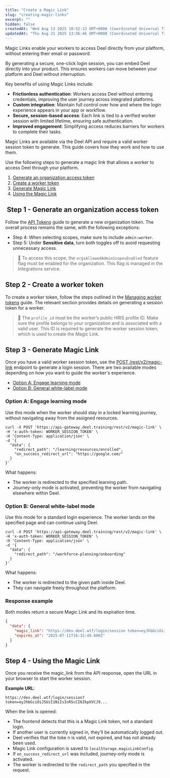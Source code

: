 ```yaml
---
title: "Create a Magic Link"
slug: "creating-magic-links"
excerpt: ""
hidden: false
createdAt: "Wed Aug 13 2025 10:52:13 GMT+0000 (Coordinated Universal Time)"
updatedAt: "Thu Aug 21 2025 13:56:46 GMT+0000 (Coordinated Universal Time)"
---
```

Magic Links enable your workers to access Deel directly from your platform, without entering their email or password.

By generating a secure, one-click login session, you can embed Deel directly into your product. This ensures workers can move between your platform and Deel without interruption.

Key benefits of using Magic Links include:

- **Frictionless authentication**: Workers access Deel without entering credentials, improving the user journey across integrated platforms.
- **Custom integration**: Maintain full control over how and where the login experience appears in your app or workflow.
- **Secure, session-based access**: Each link is tied to a verified worker session with limited lifetime, ensuring safe authentication.
- **Improved engagement**: Simplifying access reduces barriers for workers to complete their tasks.

Magic Links are available via the Deel API and require a valid worker session token to generate. This guide covers how they work and how to use them.

Use the following steps to generate a magic link that allows a worker to access Deel through your platform.

1. [Generate an organization access token](https://developer.deel.com/docs/creating-magic-links#step-1---generate-an-organization-access-token)
2. [Create a worker token](https://developer.deel.com/docs/creating-magic-links#step-2---create-a-worker-token)
3. [Generate Magic Link](https://developer.deel.com/docs/creating-magic-links#step-3---generate-magic-link)
4. [Using the Magic Link](https://developer.deel.com/docs/creating-magic-links#step-4---using-the-magic-link)

##  Step 1 - Generate an organization access token

Follow the [API Tokens](https://developer.deel.com/docs/api-tokens-1) guide to generate a new organization token. The overall process remains the same, with the following exceptions:

- Step 4: When selecting scopes, make sure to include `admin:worker`.
- Step 5: Under **Sensitive data**, turn both toggles off to avoid requesting unnecessary access.

> 📘 To access this scope, the `orgsAllowedAdminScopesEnabled` feature flag must be enabled for the organization. This flag is managed in the Integrations service.

## Step 2 - Create a worker token

To create a worker token, follow the steps outlined in the [Managing worker tokens](https://developer.deel.com/docs/managing-worker-tokens) guide. The relevant section provides details on generating a session token for a worker.

> 📘 The `profile_id` must be the worker’s public HRIS profile ID. Make sure the profile belongs to your organization and is associated with a valid user. This ID is required to generate the worker session token, which is used to create the Magic Link.

## Step 3 - Generate Magic Link

Once you have a valid worker session token, use the [POST /rest/v2/magic-link](https://developer.deel.com/reference/createmagiclink) endpoint to generate a login session. There are two available modes depending on how you want to guide the worker's experience.

- [Option A: Engage learning mode](https://developer.deel.com/docs/creating-magic-links#option-a-engage-learning-mode)
- [Option B: General white-label mode](https://developer.deel.com/docs/creating-magic-links#option-b-general-white-label-mode)

### Option A: Engage learning mode

Use this mode when the worker should stay in a locked learning journey, without navigating away from the assigned resources.

```curl
curl -X POST 'https://api-gateway.deel.training/rest/v2/magic-link' \
-H 'x-auth-token: WORKER_SESSION_TOKEN' \
-H 'Content-Type: application/json' \
-d '{
  "data": {
    "redirect_path": "/learning/resources/enrolled",
    "on_success_redirect_url": "https://google.com/"
  }
}'
```

What happens:

- The worker is redirected to the specified learning path.
- Journey-only mode is activated, preventing the worker from navigating elsewhere within Deel.

### Option B: General white-label mode

Use this mode for a standard login experience. The worker lands on the specified page and can continue using Deel.

```curl
curl -X POST 'https://api-gateway.deel.training/rest/v2/magic-link' \
-H 'x-auth-token: WORKER_SESSION_TOKEN' \
-H 'Content-Type: application/json' \
-d '{
  "data": {
    "redirect_path": "/workforce-planning/onboarding"
  }
}'
```

What happens:

- The worker is redirected to the given path inside Deel.
- They can navigate freely throughout the platform.

### Response example

Both modes return a secure Magic Link and its expiration time.

```json
{
  "data": {
    "magic_link": "https://dev.deel.wtf/login/session token=eyJhbGciOiJSUzI1NiIsInR5cCI6IkpXVCJ9",
    "expires_at": "2025-07-11T16:32:49.600Z"
  }
}
```

## Step 4 - Using the Magic Link

Once you receive the magic\_link from the API response, open the URL in your browser to start the worker session.

**Example URL**:

```text
https://dev.deel.wtf/login/session?token=eyJhbGciOiJSUzI1NiIsInR5cCI6IkpXVCJ9...
```

When the link is opened:

- The frontend detects that this is a Magic Link token, not a standard login.
- If another user is currently signed in, they’ll be automatically logged out.
- Deel verifies that the toke n is valid, not expired, and has not already been used.
- Magic Link configuration is saved to `localStorage.magicLinkConfig`.
- If `on_success_redirect_url` was included, journey-only mode is activated.
- The worker is redirected to the `redirect_path` you specified in the request.

